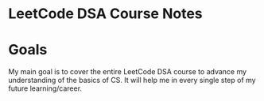 # LeetCode DSA Course Notes
# Goals
My main goal is to cover the entire LeetCode DSA course to advance my understanding of the basics of CS. It will help me in every single step of my future learning/career.
